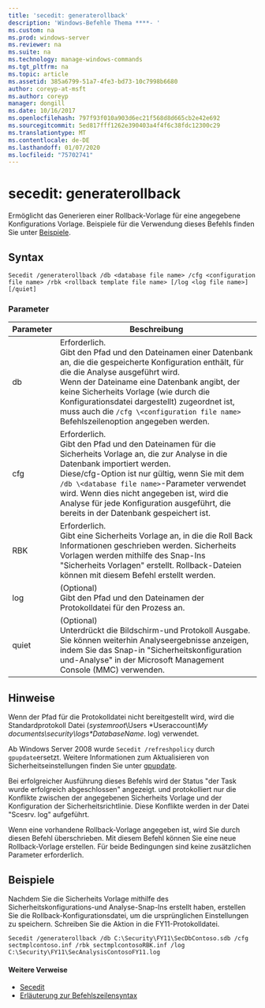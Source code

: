 ```yaml
---
title: 'secedit: generaterollback'
description: 'Windows-Befehle Thema ****- '
ms.custom: na
ms.prod: windows-server
ms.reviewer: na
ms.suite: na
ms.technology: manage-windows-commands
ms.tgt_pltfrm: na
ms.topic: article
ms.assetid: 385a6799-51a7-4fe3-bd73-10c7998b6680
author: coreyp-at-msft
ms.author: coreyp
manager: dongill
ms.date: 10/16/2017
ms.openlocfilehash: 797f93f010a903d6ec21f568d8d665cb2e42e692
ms.sourcegitcommit: 5ed817fff1262e390403a4f4f6c38fdc12300c29
ms.translationtype: MT
ms.contentlocale: de-DE
ms.lasthandoff: 01/07/2020
ms.locfileid: "75702741"
---
```

# <a name="seceditgeneraterollback"></a>secedit: generaterollback



Ermöglicht das Generieren einer Rollback-Vorlage für eine angegebene Konfigurations Vorlage. Beispiele für die Verwendung dieses Befehls finden Sie unter [Beispiele](#BKMK_Examples).

## <a name="syntax"></a>Syntax

```
Secedit /generaterollback /db <database file name> /cfg <configuration file name> /rbk <rollback template file name> [/log <log file name>] [/quiet]
```

### <a name="parameters"></a>Parameter

|Parameter|Beschreibung|
|---------|-----------|
|db|Erforderlich.</br>Gibt den Pfad und den Dateinamen einer Datenbank an, die die gespeicherte Konfiguration enthält, für die die Analyse ausgeführt wird.</br>Wenn der Dateiname eine Datenbank angibt, der keine Sicherheits Vorlage (wie durch die Konfigurationsdatei dargestellt) zugeordnet ist, muss auch die `/cfg \<configuration file name>` Befehlszeilenoption angegeben werden.|
|cfg|Erforderlich.</br>Gibt den Pfad und den Dateinamen für die Sicherheits Vorlage an, die zur Analyse in die Datenbank importiert werden.</br>Diese/cfg-Option ist nur gültig, wenn Sie mit dem `/db \<database file name>`-Parameter verwendet wird. Wenn dies nicht angegeben ist, wird die Analyse für jede Konfiguration ausgeführt, die bereits in der Datenbank gespeichert ist.|
|RBK|Erforderlich.</br>Gibt eine Sicherheits Vorlage an, in die die Roll Back Informationen geschrieben werden. Sicherheits Vorlagen werden mithilfe des Snap-Ins "Sicherheits Vorlagen" erstellt. Rollback-Dateien können mit diesem Befehl erstellt werden.|
|log|(Optional)</br>Gibt den Pfad und den Dateinamen der Protokolldatei für den Prozess an.|
|quiet|(Optional)</br>Unterdrückt die Bildschirm-und Protokoll Ausgabe. Sie können weiterhin Analyseergebnisse anzeigen, indem Sie das Snap-in "Sicherheitskonfiguration und-Analyse" in der Microsoft Management Console (MMC) verwenden.|

## <a name="remarks"></a>Hinweise

Wenn der Pfad für die Protokolldatei nicht bereitgestellt wird, wird die Standardprotokoll Datei (*systemroot*\Users \*Useraccount<em>\My documents\security\logs\*DatabaseName</em>. log) verwendet.

Ab Windows Server 2008 wurde `Secedit /refreshpolicy` durch `gpupdate`ersetzt. Weitere Informationen zum Aktualisieren von Sicherheitseinstellungen finden Sie unter [gpupdate](gpupdate.md).

Bei erfolgreicher Ausführung dieses Befehls wird der Status "der Task wurde erfolgreich abgeschlossen" angezeigt. und protokolliert nur die Konflikte zwischen der angegebenen Sicherheits Vorlage und der Konfiguration der Sicherheitsrichtlinie. Diese Konflikte werden in der Datei "Scesrv. log" aufgeführt.

Wenn eine vorhandene Rollback-Vorlage angegeben ist, wird Sie durch diesen Befehl überschrieben. Mit diesem Befehl können Sie eine neue Rollback-Vorlage erstellen. Für beide Bedingungen sind keine zusätzlichen Parameter erforderlich.

## <a name="BKMK_Examples"></a>Beispiele

Nachdem Sie die Sicherheits Vorlage mithilfe des Sicherheitskonfigurations-und Analyse-Snap-Ins erstellt haben, erstellen Sie die Rollback-Konfigurationsdatei, um die ursprünglichen Einstellungen zu speichern. Schreiben Sie die Aktion in die FY11-Protokolldatei.
```
Secedit /generaterollback /db C:\Security\FY11\SecDbContoso.sdb /cfg sectmplcontoso.inf /rbk sectmplcontosoRBK.inf /log C:\Security\FY11\SecAnalysisContosoFY11.log
```

#### <a name="additional-references"></a>Weitere Verweise

-   [Secedit](secedit.md)
-   [Erläuterung zur Befehlszeilensyntax](command-line-syntax-key.md)